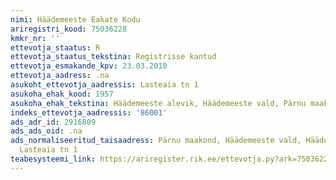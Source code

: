 ```yaml
---
nimi: Häädemeeste Eakate Kodu
ariregistri_kood: 75036228
kmkr_nr: ''
ettevotja_staatus: R
ettevotja_staatus_tekstina: Registrisse kantud
ettevotja_esmakande_kpv: 23.03.2010
ettevotja_aadress: .na
asukoht_ettevotja_aadressis: Lasteaia tn 1
asukoha_ehak_kood: 1957
asukoha_ehak_tekstina: Häädemeeste alevik, Häädemeeste vald, Pärnu maakond
indeks_ettevotja_aadressis: '86001'
ads_adr_id: 2916809
ads_ads_oid: .na
ads_normaliseeritud_taisaadress: Pärnu maakond, Häädemeeste vald, Häädemeeste alevik,
  Lasteaia tn 1
teabesysteemi_link: https://ariregister.rik.ee/ettevotja.py?ark=75036228&ref=rekvisiidid
---
```

